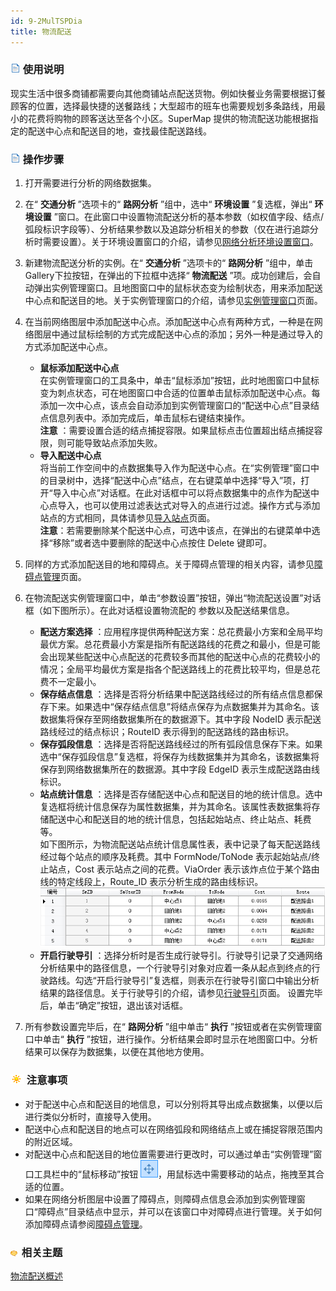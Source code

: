 ```yaml
---
id: 9-2MulTSPDia
title: 物流配送
---
```

### ![](../img/read.gif) 使用说明

现实生活中很多商铺都需要向其他商铺站点配送货物。例如快餐业务需要根据订餐顾客的位置，选择最快捷的送餐路线；大型超市的班车也需要规划多条路线，用最小的花费将购物的顾客送达至各个小区。SuperMap
提供的物流配送功能根据指定的配送中心点和配送目的地，查找最佳配送路线。

### ![](../img/read.gif) 操作步骤

1. 打开需要进行分析的网络数据集。
2. 在“ **交通分析** ”选项卡的“ **路网分析** ”组中，选中“ **环境设置** ”复选框，弹出“ **环境设置** ”窗口。在此窗口中设置物流配送分析的基本参数（如权值字段、结点/弧段标识字段等）、分析结果参数以及追踪分析相关的参数（仅在进行追踪分析时需要设置）。关于环境设置窗口的介绍，请参见[网络分析环境设置窗口](NetAnalystEnvironmentWIN.html)。
3. 新建物流配送分析的实例。在“ **交通分析** ”选项卡的“ **路网分析** ”组中，单击Gallery下拉按钮，在弹出的下拉框中选择“ **物流配送** ”项。成功创建后，会自动弹出实例管理窗口。且地图窗口中的鼠标状态变为绘制状态，用来添加配送中心点和配送目的地。关于实例管理窗口的介绍，请参见[实例管理窗口](InstanceWIN.html)页面。
4. 在当前网络图层中添加配送中心点。添加配送中心点有两种方式，一种是在网络图层中通过鼠标绘制的方式完成配送中心点的添加；另外一种是通过导入的方式添加配送中心点。 
     * **鼠标添加配送中心点**   
在实例管理窗口的工具条中，单击“鼠标添加”按钮，此时地图窗口中鼠标变为刺点状态，可在地图窗口中合适的位置单击鼠标添加配送中心点。每添加一次中心点，该点会自动添加到实例管理窗口的“配送中心点”目录结点信息列表中。添加完成后，单击鼠标右键结束操作。   
**注意** ：需要设置合适的结点捕捉容限。如果鼠标点击位置超出结点捕捉容限，则可能导致站点添加失败。
     * **导入配送中心点**  
将当前工作空间中的点数据集导入作为配送中心点。在“实例管理”窗口中的目录树中，选择“配送中心点”结点，在右键菜单中选择“导入”项，打开“导入中心点”对话框。在此对话框中可以将点数据集中的点作为配送中心点导入，也可以使用过滤表达式对导入的点进行过滤。操作方式与添加站点的方式相同，具体请参见[导入站点](ImportLocations.html)页面。  
**注意**：若需要删除某个配送中心点，可选中该点，在弹出的右键菜单中选择“移除”或者选中要删除的配送中心点按住 Delete 键即可。
5. 同样的方式添加配送目的地和障碍点。关于障碍点管理的相关内容，请参见[障碍点管理](BarrierManagement.html)页面。
6. 在物流配送实例管理窗口中，单击“参数设置”按钮，弹出“物流配送设置”对话框（如下图所示）。在此对话框设置物流配的 参数以及配送结果信息。 
    * **配送方案选择** ：应用程序提供两种配送方案：总花费最小方案和全局平均最优方案。总花费最小方案是指所有配送路线的花费之和最小，但是可能会出现某些配送中心点配送的花费较多而其他的配送中心点的花费较小的情况；全局平均最优方案是指各个配送路线上的花费比较平均，但是总花费不一定最小。
    * **保存结点信息** ：选择是否将分析结果中配送路线经过的所有结点信息都保存下来。如果选中“保存结点信息”将结点保存为点数据集并为其命名。该数据集将保存至网络数据集所在的数据源下。其中字段 NodeID 表示配送路线经过的结点标识；RouteID 表示得到的配送路线的路由标识。
    * **保存弧段信息** ：选择是否将配送路线经过的所有弧段信息保存下来。如果选中“保存弧段信息”复选框，将保存为线数据集并为其命名，该数据集将保存到网络数据集所在的数据源。其中字段 EdgeID 表示生成配送路由线标识。
    * **站点统计信息** ：选择是否存储配送中心点和配送目的地的统计信息。选中复选框将统计信息保存为属性数据集，并为其命名。该属性表数据集将存储配送中心和配送目的地的统计信息，包括起始站点、终止站点、耗费等。   
如下图所示，为物流配送站点统计信息属性表，表中记录了每天配送路线经过每个站点的顺序及耗费。其中 FormNode/ToNode
表示起始站点/终止站点，Cost 表示站点之间的花费。ViaOrder 表示该炸点位于某个路由线的特定线段上，Route_ID 表示分析生成的路由线标识。  
![](img/MTSPStatistic.png)  
    * **开启行驶导引** ：选择分析时是否生成行驶导引。行驶导引记录了交通网络分析结果中的路径信息，一个行驶导引对象对应着一条从起点到终点的行驶路线。勾选“开启行驶导引”复选框，则表示在行驶导引窗口中输出分析结果的路径信息。关于行驶导引的介绍，请参见[行驶导引](PathGuide.html)页面。
设置完毕后，单击“确定”按钮，退出该对话框。

7. 所有参数设置完毕后，在“ **路网分析** ”组中单击“ **执行** ”按钮或者在实例管理窗口中单击“ **执行** ”按钮，进行操作。分析结果会即时显示在地图窗口中。分析结果可以保存为数据集，以便在其他地方使用。

### ![](../img/note.png) 注意事项

  * 对于配送中心点和配送目的地信息，可以分别将其导出成点数据集，以便以后进行类似分析时，直接导入使用。 
  * 配送中心点和配送目的地点可以在网络弧段和网络结点上或在捕捉容限范围内的附近区域。
  * 对配送中心点和配送目的地位置需要进行更改时，可以通过单击“实例管理”窗口工具栏中的“鼠标移动”按钮 ![](img/MoveLocation.png)，用鼠标选中需要移动的站点，拖拽至其合适的位置。
  * 如果在网络分析图层中设置了障碍点，则障碍点信息会添加到实例管理窗口“障碍点”目录结点中显示，并可以在该窗口中对障碍点进行管理。关于如何添加障碍点请参阅[障碍点管理](BarrierManagement.html)。

### ![](../img/seealso.png) 相关主题

<!-- ![](../img/smalltitle.png) -->
[物流配送概述](9-1MulTSP.html)
